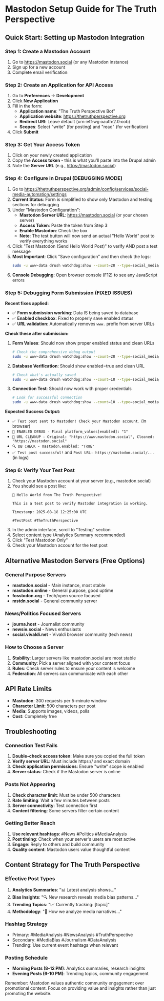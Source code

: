 # Mastodon Setup Guide for The Truth Perspective

## Quick Start: Setting up Mastodon Integration

### Step 1: Create a Mastodon Account
1. Go to https://mastodon.social (or any Mastodon instance)
2. Sign up for a new account
3. Complete email verification

### Step 2: Create an Application for API Access
1. Go to **Preferences** → **Development** 
2. Click **New Application**
3. Fill in the form:
   - **Application name**: "The Truth Perspective Bot"
   - **Application website**: https://thetruthperspective.org
   - **Redirect URI**: Leave default (urn:ietf:wg:oauth:2.0:oob)
   - **Scopes**: Select "write" (for posting) and "read" (for verification)
4. Click **Submit**

### Step 3: Get Your Access Token
1. Click on your newly created application
2. Copy the **Access token** - this is what you'll paste into the Drupal admin
3. Note the **Server URL** (e.g., https://mastodon.social)

### Step 4: Configure in Drupal (DEBUGGING MODE)
1. Go to https://thetruthperspective.org/admin/config/services/social-media-automation/settings
2. **Current Status**: Form is simplified to show only Mastodon and testing sections for debugging
3. Under "Mastodon Configuration":
   - **Mastodon Server URL**: https://mastodon.social (or your chosen server)
   - **Access Token**: Paste the token from Step 3
   - **Enable Mastodon**: Check the box
   - **Note**: The test button will now send an actual "Hello World" post to verify everything works
4. Click "Test Mastodon (Send Hello World Post)" to verify AND post a test message
5. **Most Important**: Click "Save configuration" and then check the logs:
   ```bash
   sudo -u www-data drush watchdog:show --count=20 --type=social_media_automation | grep -E "(DEBUG TEST|PLATFORM STRUCTURE|MASTODON)"
   ```
6. **Console Debugging**: Open browser console (F12) to see any JavaScript errors

### Step 5: Debugging Form Submission (FIXED ISSUES)
**Recent fixes applied:**
- ✅ **Form submission working**: Data IS being saved to database
- ✅ **Enabled checkbox**: Fixed to properly save enabled status  
- ✅ **URL validation**: Automatically removes `www.` prefix from server URLs

**Check these after submission:**
1. **Form Values**: Should now show proper enabled status and clean URLs
   ```bash
   # Check the comprehensive debug output
   sudo -u www-data drush watchdog:show --count=20 --type=social_media_automation | grep -E "(ENABLED DEBUG|URL CLEANUP)"
   ```

2. **Database Verification**: Should show enabled=true and clean URL
   ```bash
   # Check what's actually saved
   sudo -u www-data drush watchdog:show --count=10 --type=social_media_automation | grep "DB CHECK"
   ```

3. **Connection Test**: Should now work with proper credentials
   ```bash
   # Look for successful connection
   sudo -u www-data drush watchdog:show --count=10 --type=social_media_automation | grep "connection test"
   ```

**Expected Success Output:**
- `✅ Test post sent to Mastodon! Check your Mastodon account.` (in browser)
- `🔧 ENABLED DEBUG - Final platform_values[enabled]: "1"`
- `🔧 URL CLEANUP - Original: "https://www.mastodon.social", Cleaned: "https://mastodon.social"`
- `🔍 DB CHECK - mastodon.enabled: "TRUE"`
- `✅ Test post successful!` and `Post URL: https://mastodon.social/...` (in logs)

### Step 6: Verify Your Test Post
1. Check your Mastodon account at your server (e.g., mastodon.social)
2. You should see a post like:
   ```
   🤖 Hello World from The Truth Perspective!
   
   This is a test post to verify Mastodon integration is working.
   
   Timestamp: 2025-08-18 12:25:00 UTC
   
   #TestPost #TheTruthPerspective
   ```
1. In the admin interface, scroll to "Testing" section
2. Select content type (Analytics Summary recommended)
3. Click "Test Mastodon Only"
4. Check your Mastodon account for the test post

## Alternative Mastodon Servers (Free Options)

### General Purpose Servers
- **mastodon.social** - Main instance, most stable
- **mastodon.online** - General purpose, good uptime
- **fosstodon.org** - Tech/open source focused
- **mstdn.social** - General community server

### News/Politics Focused Servers
- **journa.host** - Journalist community
- **newsie.social** - News enthusiasts
- **social.vivaldi.net** - Vivaldi browser community (tech news)

### How to Choose a Server
1. **Stability**: Larger servers like mastodon.social are most stable
2. **Community**: Pick a server aligned with your content focus
3. **Rules**: Check server rules to ensure your content is welcome
4. **Federation**: All servers can communicate with each other

## API Rate Limits
- **Mastodon**: 300 requests per 5-minute window
- **Character Limit**: 500 characters per post
- **Media**: Supports images, videos, polls
- **Cost**: Completely free

## Troubleshooting

### Connection Test Fails
1. **Double-check access token**: Make sure you copied the full token
2. **Verify server URL**: Must include https:// and exact domain
3. **Check application permissions**: Ensure "write" scope is enabled
4. **Server status**: Check if the Mastodon server is online

### Posts Not Appearing
1. **Check character limit**: Must be under 500 characters
2. **Rate limiting**: Wait a few minutes between posts
3. **Server connectivity**: Test connection first
4. **Content filtering**: Some servers filter certain content

### Getting Better Reach
1. **Use relevant hashtags**: #News #Politics #MediaAnalysis
2. **Post timing**: Check when your server's users are most active
3. **Engage**: Reply to others and build community
4. **Quality content**: Mastodon users value thoughtful content

## Content Strategy for The Truth Perspective

### Effective Post Types
1. **Analytics Summaries**: "📊 Latest analysis shows..."
2. **Bias Insights**: "🔍 New research reveals media bias patterns..."
3. **Trending Topics**: "📈 Currently tracking: [topic]"
4. **Methodology**: "🔬 How we analyze media narratives..."

### Hashtag Strategy
- Primary: #MediaAnalysis #NewsAnalysis #TruthPerspective
- Secondary: #MediaBias #Journalism #DataAnalysis
- Trending: Use current event hashtags when relevant

### Posting Schedule
- **Morning Posts (8-12 PM)**: Analytics summaries, research insights
- **Evening Posts (6-10 PM)**: Trending topics, community engagement

Remember: Mastodon values authentic community engagement over promotional content. Focus on providing value and insights rather than just promoting the website.
